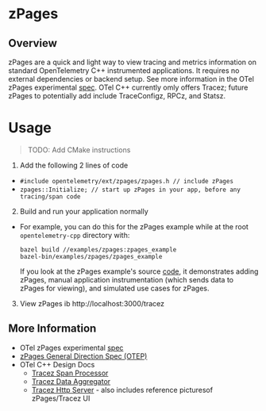 # zPages
## Overview
zPages are a quick and light way to view tracing and metrics information on standard OpenTelemetry C++ instrumented applications. It requires no external dependencies or backend setup. See more information in the OTel zPages experimental [spec](https://github.com/open-telemetry/opentelemetry-specification/blob/5b86d4b6c42e6d1e47d9155ac1e2e27f0f0b7769/experimental/trace/zpages.md). OTel C++ currently omly offers Tracez; future zPages to potentially add include TraceConfigz, RPCz, and Statsz.

# Usage
> TODO: Add CMake instructions

1. Add the following 2 lines of code
 - `#include opentelemetry/ext/zpages/zpages.h // include zPages`
 - `zpages::Initialize; // start up zPages in your app, before any tracing/span code`
2. Build and run your application normally
 - For example, you can do this for the zPages example while at the root `opentelemetry-cpp` directory with:
   ```
   bazel build //examples/zpages:zpages_example
   bazel-bin/examples/zpages/zpages_example
   ```
   If you look at the zPages example's source [code](https://github.com/open-telemetry/opentelemetry-cpp/blob/master/examples/zpages/zpages_example.cc), it demonstrates adding zPages, manual application instrumentation (which sends data to zPages for viewing), and simulated use cases for zPages.
3. View zPages ib http://localhost:3000/tracez


## More Information
- OTel zPages experimental [spec](https://github.com/open-telemetry/opentelemetry-specification/blob/5b86d4b6c42e6d1e47d9155ac1e2e27f0f0b7769/experimental/trace/zpages.md)
- [zPages General Direction Spec (OTEP)](https://github.com/open-telemetry/oteps/blob/master/text/0110-z-pages.md)
- OTel C++ Design Docs
  - [Tracez Span Processor](https://docs.google.com/document/d/1kO4iZARYyr-EGBlY2VNM3ELU3iw6ZrC58Omup_YT-fU/edit#)
  - [Tracez Data Aggregator](https://docs.google.com/document/d/1ziKFgvhXFfRXZjOlAHQRR-TzcNcTXzg1p2I9oPCEIoU/edit?ts=5ef0d177#heading=h.5irk4csrpu0y)
  - [Tracez Http Server](https://docs.google.com/document/d/1U1V8QZ5LtGl4Mich-aJ6KZGLHrMIE8pWyspmzvnIefI/edit#) - also includes reference picturesof zPages/Tracez UI

